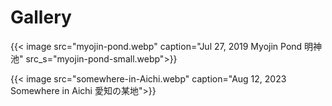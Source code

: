 # Gallery


{{< image src="myojin-pond.webp" caption="Jul 27, 2019 Myojin Pond 明神池" src_s="myojin-pond-small.webp">}}

{{< image src="somewhere-in-Aichi.webp" caption="Aug 12, 2023 Somewhere in Aichi 愛知の某地">}}

